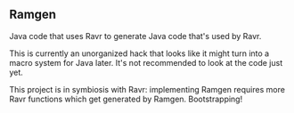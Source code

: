 ## Ramgen

Java code that uses Ravr to generate Java code that's used by Ravr.

This is currently an unorganized hack that looks like it might turn into a macro system for Java later. It's not recommended to look at the code just yet.

This project is in symbiosis with Ravr: implementing Ramgen requires more Ravr functions which get generated by Ramgen. Bootstrapping!
